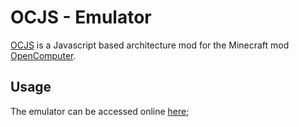 # OCJS - Emulator

[OCJS](https://github.com/mrmakeit/OCJS/) is a Javascript based architecture mod for the Minecraft mod [OpenComputer](https://github.com/MightyPirates/OpenComputers).

## Usage

The emulator can be accessed online [here](app/index.html);
